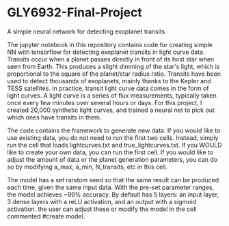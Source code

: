# GLY6932-Final-Project
A simple neural network for detecting exoplanet transits

The jupyter notebook in this repository contains code for creating simple NN with tensorflow for detecting exoplanet transits in light curve data.
Transits occur when a planet passes directly in front of its host star when seen from Earth. This produces a slight dimming of the star's light,
which is proportional to the square of the planet/star radius ratio. Transits have been used to detect thousands of exoplanets, mainly thanks to the
Kepler and TESS satellites. In practice, transit light curve data comes in the form of light curves. A light curve is a series of flux measurements,
typically taken once every few minutes over several hours or days. For this project, I created 20,000 synthetic light curves, and trained a neural net
to pick out which ones have transits in them.

The code contains the framework to generate new data. If you would like to use existing data, you do not need to run
the first two cells. Instead, simply run the cell that loads lightcurves.txt and true_lightcurves.txt. If you WOULD like to create your own data,
you can run the first cell. If you would like to adjust the amount of data or the planet generation parameters, you can do so by modifying a_max, a_min,
N_transits, etc in this cell.

The model has a set random seed so that the same result can be produced each time, given the same input data. With the pre-set parameter ranges, the model
achieves ~99% accuracy. By default has 5 layers: an input layer, 3 dense layers with a reLU activation, and an output with a sigmoid activation. the
user can adjust these or modify the model in the cell commented #create model.
